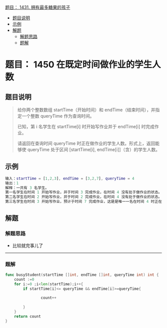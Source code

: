 [题目： 1431\. 拥有最多糖果的孩子](#%E9%A2%98%E7%9B%AE-1431-%E6%8B%A5%E6%9C%89%E6%9C%80%E5%A4%9A%E7%B3%96%E6%9E%9C%E7%9A%84%E5%AD%A9%E5%AD%90)

* [题目说明](#%E9%A2%98%E7%9B%AE%E8%AF%B4%E6%98%8E)
* [示例](#%E7%A4%BA%E4%BE%8B)
* [解题](#%E8%A7%A3%E9%A2%98)
  * [解题思路](#%E8%A7%A3%E9%A2%98%E6%80%9D%E8%B7%AF)
  * [题解](#%E9%A2%98%E8%A7%A3)







# 题目： 1450 在既定时间做作业的学生人数  



## 题目说明  

> 给你两个整数数组 startTime（开始时间）和 endTime（结束时间），并指定一个整数 queryTime 作为查询时间。
>
> 已知，第 i 名学生在 startTime[i] 时开始写作业并于 endTime[i] 时完成作业。
>
> 请返回在查询时间 queryTime 时正在做作业的学生人数。形式上，返回能够使 queryTime 处于区间 [startTime[i], endTime[i]]（含）的学生人数。
>



## 示例

```matlab
输入：startTime = [1,2,3], endTime = [3,2,7], queryTime = 4
输出：1
解释：一共有 3 名学生。
第一名学生在时间 1 开始写作业，并于时间 3 完成作业，在时间 4 没有处于做作业的状态。
第二名学生在时间 2 开始写作业，并于时间 2 完成作业，在时间 4 没有处于做作业的状态。
第三名学生在时间 3 开始写作业，预计于时间 7 完成作业，这是是唯一一名在时间 4 时正在做作业的学生。

```







## 解题



### 解题思路

* 比较就完事儿了



***

### 题解

```go
func busyStudent(startTime []int, endTime []int, queryTime int) int {
    count :=0
    for i:=0 ;i<len(startTime);i++{
        if startTime[i]<= queryTime && endTime[i]>=queryTime{
            
                count++
    
        }
    }
    return count
}
```

